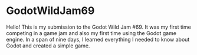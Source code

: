 # GodotWildJam69
 
Hello! This is my submission to the Godot Wild Jam #69. 
It was my first time competing in a game jam and also my first time using the Godot game engine.
In a span of nine days, I learned everything I needed to know about Godot and created a simple game.
